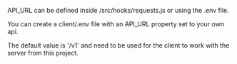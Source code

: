 API_URL can be defined inside /src/hooks/requests.js or using the .env file.

You can create a client/.env file with an API_URL property set to your own api.

The default value is '/v1' and need to be used for the client to work with the server from this project.

